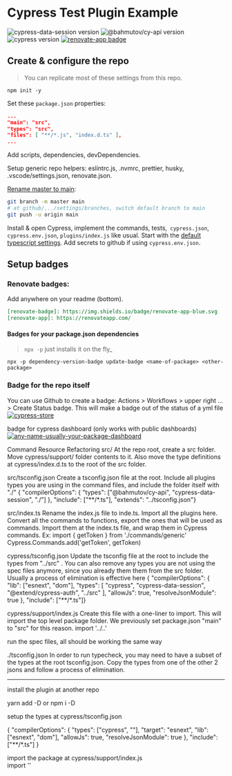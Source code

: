 # Cypress Test Plugin Example

![cypress-data-session version](https://img.shields.io/badge/cypress--data--session-1.13.3-brightgreen) ![@bahmutov/cy-api version](https://img.shields.io/badge/@bahmutov/cy--api-1.6.2-brightgreen) ![cypress version](https://img.shields.io/badge/cypress-9.1.0-brightgreen) [![renovate-app badge][renovate-badge]][renovate-app]

## Create & configure the repo

> You can replicate most of these settings from this repo.

`npm init -y`

Set these `package.json` properties:

```json
...
"main": "src",
"types": "src",
"files": [ "**/*.js", "index.d.ts" ],
...
```

Add scripts, dependencies, devDependencies.

Setup generic repo helpers: eslintrc.js, .nvmrc, prettier, husky, .vscode/settings.json, renovate.json.

[Rename master to main](https://www.git-tower.com/learn/git/faq/git-rename-master-to-main):

```bash
git branch -m master main
# at github/.../settings/branches, switch default branch to main
git push -u origin main
```

Install & open Cypress, implement the commands, tests,` cypress.json`,` cypress.env.json`, `plugins/index.js` like usual. Start with the [default typescript settings](https://docs.cypress.io/guides/tooling/typescript-support#Configure-tsconfig-json). Add secrets to github if using `cypress.env.json`. 

## Setup badges

### Renovate badges: 

Add anywhere on your readme (bottom).

```markdown
[renovate-badge]: https://img.shields.io/badge/renovate-app-blue.svg
[renovate-app]: https://renovateapp.com/
```

#### Badges for your package.json dependencies
> `npx -p` just installs it on the fly\_

`npx -p dependency-version-badge update-badge <name-of-package> <other-package>`

### Badge for the repo itself
You can use Github to create a badge: Actions > Workflows > upper right ... > Create Status badge. This will make a badge out of the status of a yml file
[![cypress-store](url-to-worfklow-yml-file/badge.svg?branch=main&event=push)](url-to-worfklow-yml-file)

badge for cypress dashboard (only works with public dashboards)
[![any-name-usually-your-package-dashboard](https://img.shields.io/endpoint?url=https://dashboard.cypress.io/badge/simple/<your-project-id>/main&style=flat&logo=cypress)](https://dashboard.cypress.io/projects/<your-project-id>/runs)

Command Resource Refactoring
src/
At the repo root, create a src folder. Move cypress/support/ folder contents to it. Also move the type definitions at cypress/index.d.ts to the root of the src folder.

src/tsconfig.json
Create a tsconfig.json file at the root.
Include all plugins types you are using in the command files, and include the folder itself with "./"
{ "compilerOptions": { "types": ["@bahmutov/cy-api", "cypress-data-session", "./"] }, "include": ["**/*.ts"], "extends": "../tsconfig.json"}

src/index.ts
Rename the index.js file to inde.ts. Import all the plugins here.
Convert all the commands to functions, export the ones that will be used as commands.
Import them at the index.ts file, and wrap them in Cypress commands. Ex:
import { getToken } from './commands/generic'
Cypress.Commands.add('getToken', getToken)

cypress/tsconfig.json
Update the tsconfig file at the root to include the types from "../src" . You can also remove any types you are not using the spec files anymore, since you already them them from the src folder. Usually a process of elimination is effective here
{ "compilerOptions": { "lib": ["esnext", "dom"], "types": [ "cypress", "cypress-data-session", "@extend/cypress-auth", "../src" ], "allowJs": true, "resolveJsonModule": true }, "include": ["**/*.ts"]}

cypress/support/index.js
Create this file with a one-liner to import. This will import the top level package folder. We previously set package.json "main" to "src" for this reason.
import '../..'

run the spec files, all should be working the same way

./tsconfig.json
In order to run typecheck, you may need to have a subset of the types at the root tsconfig.json. Copy the types from one of the other 2 jsons and follow a process of elimination.

---

install the plugin at another repo

yarn add -D <plugin-name>
or
npm i -D <plugin-name>

setup the types at cypress/tsconfig.json

{
"compilerOptions": {
"types": ["cypress", "<plugin-name>"],
"target": "esnext",
"lib": ["esnext", "dom"],
"allowJs": true,
"resolveJsonModule": true
},
"include": ["**/*.ts"]
}

import the package at cypress/support/index.js  
import '<package-name>'

[renovate-badge]: https://img.shields.io/badge/renovate-app-blue.svg
[renovate-app]: https://renovateapp.com/
